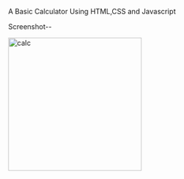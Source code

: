 A Basic Calculator Using HTML,CSS and Javascript

Screenshot--

<img width="270" alt="calc" src="https://github.com/user-attachments/assets/3f9bf432-16ed-4d06-b2e1-f7fdfeabac02" />
